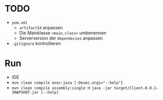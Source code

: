 # TODO

* `pom.xml`
  * `artifactId` anpassen
  * Die Mainklasse `<main.class>` umbenennen
  * Serverversion der `dependecies` anpassen
* `.gitignore` kontrollieren

# Run

* IDE
* `mvn clean compile exec:java [-Dexec.args="--help"]`
* `mvn clean compile assembly:single` -> `java -jar target/Client-0.0.1-SNAPSHOT.jar [--help]`
